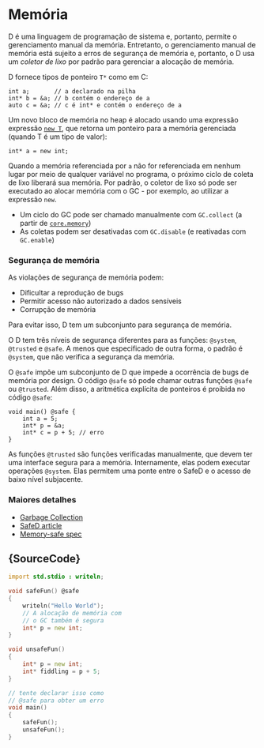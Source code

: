 # Memória

D é uma linguagem de programação de sistema e, portanto, permite o gerenciamento manual da memória.
Entretanto, o gerenciamento manual de memória está sujeito a erros de segurança de memória
e, portanto, o D usa um *coletor de lixo* por padrão para gerenciar a alocação de memória.

D fornece tipos de ponteiro `T*` como em C:

    int a;       // a declarado na pilha
    int* b = &a; // b contém o endereço de a
    auto c = &a; // c é int* e contém o endereço de a

Um novo bloco de memória no heap é alocado usando uma expressão
expressão [`new T`](https://dlang.org/spec/expression.html#new_expressions),
que retorna um ponteiro para a memória gerenciada (quando T é um tipo de valor):

    int* a = new int;

Quando a memória referenciada por `a` não for referenciada em nenhum lugar
por meio de qualquer variável no programa, o próximo ciclo de coleta de lixo
liberará sua memória. Por padrão, o coletor de lixo só pode ser
executado ao alocar memória com o GC - por exemplo, ao utilizar
a expressão `new`.

* Um ciclo do GC pode ser chamado manualmente com `GC.collect` (a partir de
  [`core.memory`](https://dlang.org/phobos/core_memory.html#.GC))
* As coletas podem ser desativadas com `GC.disable` (e reativadas com `GC.enable`)

### Segurança de memória

As violações de segurança de memória podem:

* Dificultar a reprodução de bugs
* Permitir acesso não autorizado a dados sensíveis
* Corrupção de memória

Para evitar isso, D tem um subconjunto para segurança de memória.

O D tem três níveis de segurança diferentes para as funções: `@system`, `@trusted` e `@safe`.
A menos que especificado de outra forma, o padrão é `@system`, que não verifica a segurança da memória.

O `@safe` impõe um subconjunto de D que impede a ocorrência de bugs de memória por design.
O código `@safe` só pode chamar outras funções `@safe` ou `@trusted`.
Além disso, a aritmética explícita de ponteiros é proibida no código `@safe`:

    void main() @safe {
        int a = 5;
        int* p = &a;
        int* c = p + 5; // erro
    }

As funções `@trusted` são funções verificadas manualmente, que devem ter
uma interface segura para a memória.
Internamente, elas podem executar operações `@system`.
Elas permitem uma ponte entre o SafeD e o acesso de baixo nível subjacente.

### Maiores detalhes

* [Garbage Collection](https://dlang.org/spec/garbage.html)
* [SafeD article](https://dlang.org/safed.html)
* [Memory-safe spec](https://dlang.org/spec/memory-safe-d.html)

## {SourceCode}

```d
import std.stdio : writeln;

void safeFun() @safe
{
    writeln("Hello World");
    // A alocação de memória com
    // o GC também é segura
    int* p = new int;
}

void unsafeFun()
{
    int* p = new int;
    int* fiddling = p + 5;
}

// tente declarar isso como
// @safe para obter um erro
void main()
{
    safeFun();
    unsafeFun();
}
```
